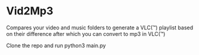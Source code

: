 # Vid2Mp3

Compares your video and music folders to generate a VLC(™) playlist based on their difference after which you can convert to mp3 in VLC(™)

Clone the repo and run python3 main.py
